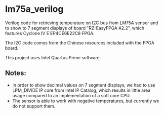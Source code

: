 # lm75a_verilog
Verilog code for retrieving temperature on I2C bus from LM75A sensor and to show to 7 segment displays of board "RZ-EasyFPGA A2.2", which features Cyclone IV E EP4CE6E22C8 FPGA.

The I2C code comes from the Chinese resources included with the FPGA board.

This project uses Intel Quartus Prime software.

## Notes:
* In order to show decimal values on 7 segment displays, we had to use LPM_DIVIDE IP core from Intel IP Catalog, which results in little area usage compared to an implementation of a soft core CPU.
* The sensor is able to work with negative temperatures, but currently we do not support them.
